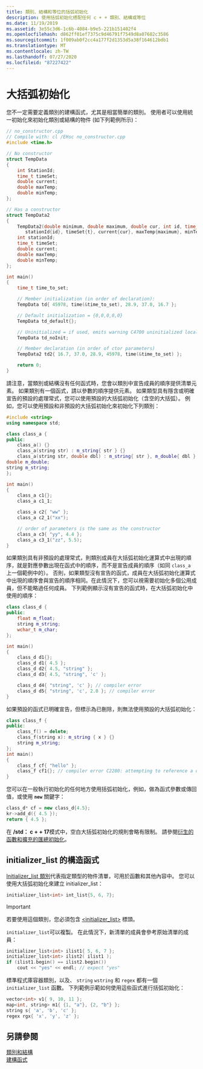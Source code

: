 ```yaml
---
title: 類別、結構和等位的括弧初始化
description: 使用括弧初始化搭配任何 c + + 類別、結構或等位
ms.date: 11/19/2019
ms.assetid: 3e55c3d6-1c6b-4084-b9e5-221b151402f4
ms.openlocfilehash: d862ff01ef7375c9d46791f7549d8a07682c3586
ms.sourcegitcommit: 1f009ab0f2cc4a177f2d1353d5a38f164612bdb1
ms.translationtype: MT
ms.contentlocale: zh-TW
ms.lasthandoff: 07/27/2020
ms.locfileid: "87227422"
---
```

# <a name="brace-initialization"></a>大括弧初始化

您不一定需要定義類別的建構函式，尤其是相當簡單的類別。 使用者可以使用統一初始化來初始化類別或結構的物件 (如下列範例所示)：

```cpp
// no_constructor.cpp
// Compile with: cl /EHsc no_constructor.cpp
#include <time.h>

// No constructor
struct TempData
{
    int StationId;
    time_t timeSet;
    double current;
    double maxTemp;
    double minTemp;
};

// Has a constructor
struct TempData2
{
    TempData2(double minimum, double maximum, double cur, int id, time_t t) :
       stationId{id}, timeSet{t}, current{cur}, maxTemp{maximum}, minTemp{minimum} {}
    int stationId;
    time_t timeSet;
    double current;
    double maxTemp;
    double minTemp;
};

int main()
{
    time_t time_to_set;

    // Member initialization (in order of declaration):
    TempData td{ 45978, time(&time_to_set), 28.9, 37.0, 16.7 };

    // Default initialization = {0,0,0,0,0}
    TempData td_default{};

    // Uninitialized = if used, emits warning C4700 uninitialized local variable
    TempData td_noInit;

    // Member declaration (in order of ctor parameters)
    TempData2 td2{ 16.7, 37.0, 28.9, 45978, time(&time_to_set) };

    return 0;
}
```

請注意，當類別或結構沒有任何函式時，您會以類別中宣告成員的順序提供清單元素。 如果類別有一個函式，請以參數的順序提供元素。 如果類型具有隱含或明確宣告的預設的處理常式，您可以使用預設的大括弧初始化（含空的大括弧）。 例如，您可以使用預設和非預設的大括弧初始化來初始化下列類別：

```cpp
#include <string>
using namespace std;

class class_a {
public:
    class_a() {}
    class_a(string str) : m_string{ str } {}
    class_a(string str, double dbl) : m_string{ str }, m_double{ dbl } {}
double m_double;
string m_string;
};

int main()
{
    class_a c1{};
    class_a c1_1;

    class_a c2{ "ww" };
    class_a c2_1("xx");

    // order of parameters is the same as the constructor
    class_a c3{ "yy", 4.4 };
    class_a c3_1("zz", 5.5);
}
```

如果類別具有非預設的處理常式，則類別成員在大括弧初始化運算式中出現的順序，就是對應參數出現在函式中的順序，而不是宣告成員的順序（如同 `class_a` 上一個範例中的）。 否則，如果類型沒有宣告的函式，成員在大括弧初始化運算式中出現的順序會與宣告的順序相同。在此情況下，您可以視需要初始化多個公用成員，但不能略過任何成員。 下列範例顯示沒有宣告的函式時，在大括弧初始化中使用的順序：

```cpp
class class_d {
public:
    float m_float;
    string m_string;
    wchar_t m_char;
};

int main()
{
    class_d d1{};
    class_d d1{ 4.5 };
    class_d d2{ 4.5, "string" };
    class_d d3{ 4.5, "string", 'c' };

    class_d d4{ "string", 'c' }; // compiler error
    class_d d5{ "string", 'c', 2.0 }; // compiler error
}
```

如果預設的函式已明確宣告，但標示為已刪除，則無法使用預設的大括弧初始化：

```cpp
class class_f {
public:
    class_f() = delete;
    class_f(string x): m_string { x } {}
    string m_string;
};
int main()
{
    class_f cf{ "hello" };
    class_f cf1{}; // compiler error C2280: attempting to reference a deleted function
}
```

您可以在一般執行初始化的任何地方使用括弧初始化，例如，做為函式參數或傳回值，或使用 **`new`** 關鍵字：

```cpp
class_d* cf = new class_d{4.5};
kr->add_d({ 4.5 });
return { 4.5 };
```

在 **/std： c + + 17**模式中，空白大括弧初始化的規則會略有限制。 請參閱[衍生的函數和擴充的匯總初始化](constructors-cpp.md#extended_aggregate)。

## <a name="initializer_list-constructors"></a>initializer_list 的構造函式

[Initializer_list 類別](../standard-library/initializer-list-class.md)代表指定類型的物件清單，可用於函數和其他內容中。 您可以使用大括弧初始化來建立 initializer_list：

```cpp
initializer_list<int> int_list{5, 6, 7};
```

> [!IMPORTANT]
> 若要使用這個類別，您必須包含 [\<initializer_list>](../standard-library/initializer-list.md) 標頭。

`initializer_list`可以複製。 在此情況下，新清單的成員會參考原始清單的成員：

```cpp
initializer_list<int> ilist1{ 5, 6, 7 };
initializer_list<int> ilist2( ilist1 );
if (ilist1.begin() == ilist2.begin())
    cout << "yes" << endl; // expect "yes"
```

標準程式庫容器類別，以及、 `string` `wstring` 和 `regex` 都有一個 `initializer_list` 函數。 下列範例示範如何使用這些函式進行括弧初始化：

```cpp
vector<int> v1{ 9, 10, 11 };
map<int, string> m1{ {1, "a"}, {2, "b"} };
string s{ 'a', 'b', 'c' };
regex rgx{ 'x', 'y', 'z' };
```

## <a name="see-also"></a>另請參閱

[類別和結構](../cpp/classes-and-structs-cpp.md)<br/>
[建構函式](../cpp/constructors-cpp.md)
